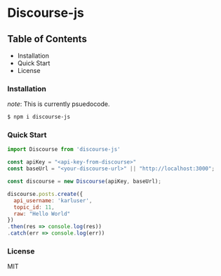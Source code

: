 # Discourse-js

## Table of Contents

- Installation
- Quick Start
- License

### Installation

_note_: This is currently psuedocode.

```bash
$ npm i discourse-js
```

### Quick Start

```js
import Discourse from 'discourse-js'

const apiKey = "<api-key-from-discourse>"
const baseUrl = "<your-discourse-url>" || "http://localhost:3000";

const discourse = new Discourse(apiKey, baseUrl);

discourse.posts.create({
  api_username: 'karluser',
  topic_id: 11,
  raw: "Hello World"
})
.then(res => console.log(res))
.catch(err => console.log(err))
```

### License

MIT
